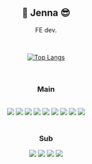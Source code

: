 <div align="center">

## 🐥 Jenna 😎

FE dev.

<!--
**dev-ming/dev-ming** is a ✨ _special_ ✨ repository because its `README.md` (this file) appears on your GitHub profile.

Here are some ideas to get you started:

- 🔭 I’m currently working on ...
- 🌱 I’m currently learning ...
- 👯 I’m looking to collaborate on ...
- 🤔 I’m looking for help with ...
- 💬 Ask me about ...
- 📫 How to reach me: ...
- 😄 Pronouns: ...
- ⚡ Fun fact: ...
-->
<br/>

[![Top Langs](https://github-readme-stats.vercel.app/api/top-langs/?username=dev-ming&layout=compact&theme=radical&langs_count=10)](https://github.com/anuraghazra/github-readme-stats)

<br/>

### Main

<br/>

<img src="https://img.shields.io/badge/unity-FFFFFF?style=flat-square&logo=unity&logoColor=black">

<img src="https://img.shields.io/badge/JavaScript-F7DF1E?style=flat-square&logo=javascript&logoColor=black">

<img src="https://img.shields.io/badge/typescript-3178C6?style=flat-square&logo=typescript&logoColor=white">

<img src="https://img.shields.io/badge/C%23-239120?style=flat-square&logo=csharp&logoColor=white">

<img src="https://img.shields.io/badge/HTML5-E34F26?style=flat-square&logo=html5&logoColor=white">

<img src="https://img.shields.io/badge/CSS-1572B6?style=flat-square&logo=CSS3&logoColor=white">

<img src="https://img.shields.io/badge/Node.js-339933?style=flat-square&logo=node.js&logoColor=white">

<img src="https://img.shields.io/badge/React-61DAFB?style=flat-square&logo=react&logoColor=black">

<img src="https://img.shields.io/badge/Vue.js-4FC08D?style=flat-square&logo=vue.js&logoColor=white">


<br/>
<br/>

### Sub

<img src="https://img.shields.io/badge/C-A8B9CC?style=flat-square&logo=C&logoColor=black">

<img src="https://img.shields.io/badge/Python-3776AB?style=flat-square&logo=Python&logoColor=white">

<img src="https://img.shields.io/badge/MongoDB-47A248?style=flat-square&logo=mongodb&logoColor=white">

<img src="https://img.shields.io/badge/vite-646CFF?style=flat-square&logo=vite&logoColor=white">



</div>
